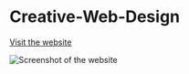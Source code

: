 # Creative-Web-Design

[Visit the website](https://poetic-crepe-7640a8.netlify.app/)

![Screenshot of the website](relative-or-absolute-image-path-or-URL)
